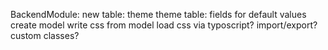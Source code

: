 BackendModule:
  new table: theme
  theme table: fields for default values
  create model
  write css from model
  load css via typoscript?
  import/export?
  custom classes?

